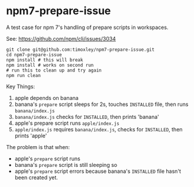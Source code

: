 # npm7-prepare-issue

A test case for npm 7's handling of prepare scripts in workspaces.

See: https://github.com/npm/cli/issues/3034

```
git clone git@github.com:timoxley/npm7-prepare-issue.git
cd npm7-prepare-issue
npm install # this will break
npm install # works on second run
# run this to clean up and try again
npm run clean
```

Key Things:

1. apple depends on banana
2. banana's `prepare` script sleeps for 2s, touches `INSTALLED` file, then runs `banana/index.js`
3. `banana/index.js` checks for `INSTALLED`, then prints 'banana'
4. apple's prepare script runs `apple/index.js`
5. `apple/index.js` requires `banana/index.js`, checks for `INSTALLED`, then prints 'apple'

The problem is that when:

* apple's `prepare` script runs
* banana's `prepare` script is still sleeping so 
* apple's `prepare` script errors because banana's `INSTALLED` file hasn't been created yet.
